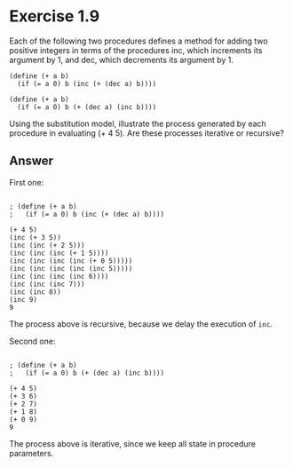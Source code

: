 # Exercise 1.9

Each of the following two procedures defines
a method for adding two positive integers in terms of the
procedures inc, which increments its argument by 1, and
dec, which decrements its argument by 1.

```racket
(define (+ a b)
  (if (= a 0) b (inc (+ (dec a) b))))

(define (+ a b)
  (if (= a 0) b (+ (dec a) (inc b))))
```

Using the substitution model, illustrate the process generated by each procedure in evaluating (+ 4 5). Are these processes iterative or recursive?

## Answer

First one:

```racket

; (define (+ a b)
;   (if (= a 0) b (inc (+ (dec a) b))))

(+ 4 5)
(inc (+ 3 5))
(inc (inc (+ 2 5)))
(inc (inc (inc (+ 1 5))))
(inc (inc (inc (inc (+ 0 5)))))
(inc (inc (inc (inc (inc 5)))))
(inc (inc (inc (inc 6))))
(inc (inc (inc 7)))
(inc (inc 8))
(inc 9)
9

```

The process above is recursive, because we delay the execution of `inc`.

Second one:

```racket

; (define (+ a b)
;   (if (= a 0) b (+ (dec a) (inc b))))

(+ 4 5)
(+ 3 6)
(+ 2 7)
(+ 1 8)
(+ 0 9)
9

```

The process above is iterative, since we keep all state in procedure parameters.
